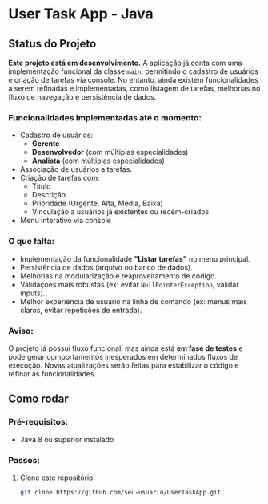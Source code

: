 # User Task App - Java

## Status do Projeto

**Este projeto está em desenvolvimento.** A aplicação já conta com uma implementação funcional da classe `main`, permitindo o cadastro de usuários e criação de tarefas via console. No entanto, ainda existem funcionalidades a serem refinadas e implementadas, como listagem de tarefas, melhorias no fluxo de navegação e persistência de dados.

### Funcionalidades implementadas até o momento:
- Cadastro de usuários:
  - **Gerente**
  - **Desenvolvedor** (com múltiplas especialidades)
  - **Analista** (com múltiplas especialidades)
- Associação de usuários a tarefas.
- Criação de tarefas com:
  - Título
  - Descrição
  - Prioridade (Urgente, Alta, Média, Baixa)
  - Vinculação a usuários já existentes ou recém-criados
- Menu interativo via console

### O que falta:
- Implementação da funcionalidade **"Listar tarefas"** no menu principal.
- Persistência de dados (arquivo ou banco de dados).
- Melhorias na modularização e reaproveitamento de código.
- Validações mais robustas (ex: evitar `NullPointerException`, validar inputs).
- Melhor experiência de usuário na linha de comando (ex: menus mais claros, evitar repetições de entrada).

### Aviso:
O projeto já possui fluxo funcional, mas ainda está **em fase de testes** e pode gerar comportamentos inesperados em determinados fluxos de execução. Novas atualizações serão feitas para estabilizar o código e refinar as funcionalidades.

## Como rodar

### Pré-requisitos:
- Java 8 ou superior instalado

### Passos:
1. Clone este repositório:
   ```bash
   git clone https://github.com/seu-usuario/UserTaskApp.git
